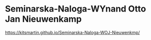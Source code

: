# Seminarska-Naloga-WYnand Otto Jan Nieuwenkamp
https://kitsmartin.github.io/Seminarska-Naloga-WOJ-Nieuwenkmp/
